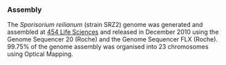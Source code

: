 ### Assembly

The *Sporisorium reilianum* (strain SRZ2) genome was generated and
assembled at [454 Life Sciences](http://454.com) and released in
December 2010 using the Genome Sequencer 20 (Roche) and the Genome
Sequencer FLX (Roche). 99.75% of the genome assembly was organised into
23 chromosomes using Optical Mapping.
